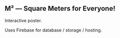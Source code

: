 ## M² — Square Meters for Everyone!

Interactive poster.

Uses Firebase for database / storage / hosting.

